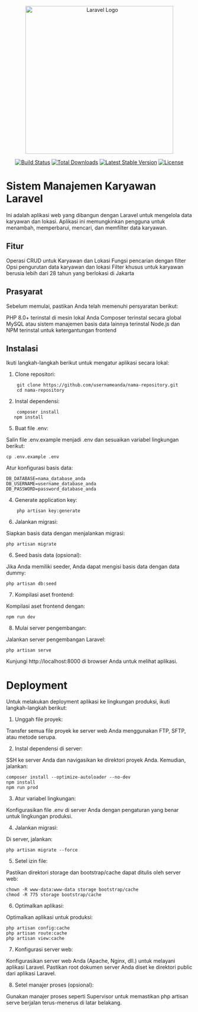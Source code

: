 <p align="center"><a href="https://laravel.com" target="_blank"><img src="https://raw.githubusercontent.com/laravel/art/master/logo-lockup/5%20SVG/2%20CMYK/1%20Full%20Color/laravel-logolockup-cmyk-red.svg" width="400" alt="Laravel Logo"></a></p>

<p align="center">
<a href="https://github.com/laravel/framework/actions"><img src="https://github.com/laravel/framework/workflows/tests/badge.svg" alt="Build Status"></a>
<a href="https://packagist.org/packages/laravel/framework"><img src="https://img.shields.io/packagist/dt/laravel/framework" alt="Total Downloads"></a>
<a href="https://packagist.org/packages/laravel/framework"><img src="https://img.shields.io/packagist/v/laravel/framework" alt="Latest Stable Version"></a>
<a href="https://packagist.org/packages/laravel/framework"><img src="https://img.shields.io/packagist/l/laravel/framework" alt="License"></a>
</p>

# Sistem Manajemen Karyawan Laravel

Ini adalah aplikasi web yang dibangun dengan Laravel untuk mengelola data karyawan dan lokasi. Aplikasi ini memungkinkan pengguna untuk menambah, memperbarui, mencari, dan memfilter data karyawan.

## Fitur

Operasi CRUD untuk Karyawan dan Lokasi
Fungsi pencarian dengan filter
Opsi pengurutan data karyawan dan lokasi
Filter khusus untuk karyawan berusia lebih dari 28 tahun yang berlokasi di Jakarta

## Prasyarat

Sebelum memulai, pastikan Anda telah memenuhi persyaratan berikut:

PHP 8.0+ terinstal di mesin lokal Anda
Composer terinstal secara global
MySQL atau sistem manajemen basis data lainnya terinstal
Node.js dan NPM terinstal untuk ketergantungan frontend

## Instalasi

Ikuti langkah-langkah berikut untuk mengatur aplikasi secara lokal:
1. Clone repositori:
```
    git clone https://github.com/usernameanda/nama-repository.git
    cd nama-repository
```
2. Instal dependensi:
```
    composer install
   npm install
```
5. Buat file .env:

Salin file .env.example menjadi .env dan sesuaikan variabel lingkungan berikut:

    cp .env.example .env

Atur konfigurasi basis data:

    DB_DATABASE=nama_database_anda
    DB_USERNAME=username_database_anda
    DB_PASSWORD=password_database_anda

4. Generate application key:
```
    php artisan key:generate
``` 
6. Jalankan migrasi:

Siapkan basis data dengan menjalankan migrasi:
    
    php artisan migrate

6. Seed basis data (opsional):

Jika Anda memiliki seeder, Anda dapat mengisi basis data dengan data dummy:

    php artisan db:seed

7. Kompilasi aset frontend:

Kompilasi aset frontend dengan:

    npm run dev

8. Mulai server pengembangan:

Jalankan server pengembangan Laravel:
    
    php artisan serve

Kunjungi http://localhost:8000 di browser Anda untuk melihat aplikasi.

# Deployment

Untuk melakukan deployment aplikasi ke lingkungan produksi, ikuti langkah-langkah berikut:

1. Unggah file proyek:

Transfer semua file proyek ke server web Anda menggunakan FTP, SFTP, atau metode serupa.

2. Instal dependensi di server:

SSH ke server Anda dan navigasikan ke direktori proyek Anda. Kemudian, jalankan:

    composer install --optimize-autoloader --no-dev
    npm install
    npm run prod

3. Atur variabel lingkungan:

Konfigurasikan file .env di server Anda dengan pengaturan yang benar untuk lingkungan produksi.

4. Jalankan migrasi:

Di server, jalankan:

    php artisan migrate --force

5. Setel izin file:

Pastikan direktori storage dan bootstrap/cache dapat ditulis oleh server web:

    chown -R www-data:www-data storage bootstrap/cache
    chmod -R 775 storage bootstrap/cache

6. Optimalkan aplikasi:

Optimalkan aplikasi untuk produksi:

    php artisan config:cache
    php artisan route:cache
    php artisan view:cache

7. Konfigurasi server web:

Konfigurasikan server web Anda (Apache, Nginx, dll.) untuk melayani aplikasi Laravel. Pastikan root dokumen server Anda diset ke direktori public dari aplikasi Laravel.

8. Setel manajer proses (opsional):

Gunakan manajer proses seperti Supervisor untuk memastikan php artisan serve berjalan terus-menerus di latar belakang.
